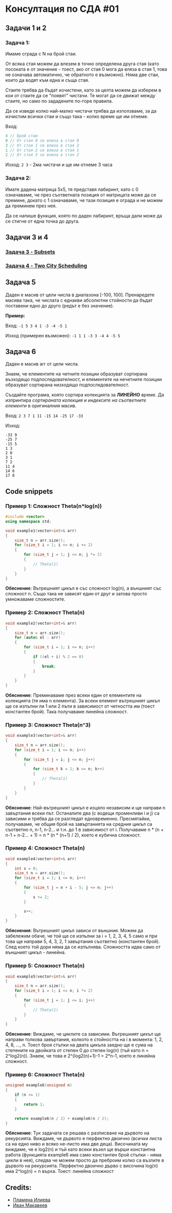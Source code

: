 # Консултация по СДА #01
## Задачи 1 и 2
### Задача 1:
Имаме сграда с N на брой стаи. 

От всяка стая можем да влезем в точно определена друга стая (като посоката е от значение - тоест, ако от стая 0 мога да вляза в стая 1, това не означава автоматично, че обратното е възможно). Няма две стаи, които да водят към една и съща стая. 

Стаите трябва да бъдат изчистени, като за целта можем да изберем в кои от стаите да се “появят” чистачи. Те могат да се движат между стаите, но само по зададените по-горе правила. 

Да се изведе колко най-малко чистачи трябва да използваме, за да изчистим всички стаи и също така - колко време ще им отнеме.

Вход:
```c++
4 // Брой стаи
0 // От стая 0 се влиза в стая 0 
3 // От стая 1 се влиза в стая 3
1 // От стая 2 се влиза в стая 1
2 // От стая 3 се влиза в стая 2
```

Изход:
`2 3` - 2ма чистачи и ще им отнеме 3 часа

### Задача 2:
Имате дадена матрица 5x5, тя представя лабиринт, като с 0 означаваме, че през съответната позиция от матрицата може да се премине, докато с 1 означаваме, че тази позиция е ограда и не можем да преминем през нея. 

Да се напише функция, която по даден лабиринт, връща дали може да се стигне от една точка до друга.


## Задачи 3 и 4
### [Задача 3 - Subsets](https://leetcode.com/problems/subsets/description/)

### [Задача 4 - Two City Scheduling](https://leetcode.com/problems/two-city-scheduling/description/)

## Задача 5
Даден е масив от цели числа в диапазона [-100, 100]. Пренаредете масива така, че числата с еднакви абсолютни стойности да бъдат поставени едно до друго (редът е без значение).

**Пример:**

Вход: `-1 5 3 4 1 -3 -4 -5 1`

Изход (примерен възможен): `-1 1 1 -3 3 -4 4 -5 5`

## Задача 6
Даден е масив arr от цели числа.

Знаем, че елементите на четните позиции образуват сортирана възходящо подпоследователност, и елементите на нечетните позиции образуват сортирана низходящо подпоследователност. 

Създайте програма, която сортира колекцията за **ЛИНЕЙНО** време. Да изпринтира _сортираната колекция и индексите на съответните елементи_ в оригиналния масив.

Вход: `2 3 7 1 11 -15 14 -25 17 -33`

Изход: 
```
-33 9
-25 7
-15 5
1 3
2 0
3 1
7 2
11 4
14 6
17 8
```

## Code snippets

### Пример 1: Сложност Theta(n*log(n))
```c++
#include <vector>
using namespace std;

void example1(vector<int>& arr)
{
	size_t n = arr.size();
	for (size_t i = 1; i <= n; i += 2)
	{
		for (size_t j = 1; j <= n; j *= 2)
		{
			// Theta(1)
		}
	}
}
```
**Обяснение**: Вътрешният цикъл е със сложност log(n), а външният със сложност n. Също така не зависят един от друг и затова просто умножаваме сложностите.

### Пример 2: Сложност Theta(n)
```c++
void example2(vector<int>& arr)
{
	size_t n = arr.size();
	for (auto& el : arr)
	{
		for (size_t i = 1; i <= n; i++)
		{
			if ((el + i) % 2 == 0)
			{
				break;
			}
		}
	}
}
```
**Обяснение**: Преминаваме през всеки един от елементите на колекцията (тя има n елемента). За всеки елемент вътрешният цикъл ще се изпълни ли 1 или 2 пъти в зависимост от четността им (тоест константен брой). Така получаваме линейна сложност.

### Пример 3: Сложност Theta(n^3)
```c++
void example3(vector<int>& arr)
{
	size_t n = arr.size();
	for (size_t i = 1; i <= n; i++)
	{
		for (size_t j = i; j <= n; j++)
		{
			for (size_t k = 1; k <= n; k++)
			{
				// Theta(1)
			}
		}
	}
}
```
**Обяснение**: Най-вътрешният цикъл е изцяло независим и ще направи n завъртания всеки път. Останалите два (с водещи променливи i и j) са зависими и трябва да се разгледат едновременно. Пресмятайки, получаваме, че общия брой на завъртанията на средния цикъл са съответно n, n-1, n-2... и т.н. до 1 в зависимост от i. Получаваме n * (n + n-1 + n-2... + 1) = n * (n * (n+1) / 2), което е кубична сложност.

### Пример 4: Сложност Theta(n)
```c++
void example4(vector<int>& arr)
{
	int s = 0;
	size_t n = arr.size();
	for (size_t i = 1; i <= n; i++)
	{
		for (size_t j = n + i - 5; j <= n; j++)
		{
			s += 2;
		}

		s++;
	}
}
```
**Обяснения**: Вътрешният цикъл зависи от външния. Можем да забележим обаче, че той ще се изпълни за i = 1, 2, 3, 4, 5 само и при това ще направи 5, 4, 3, 2, 1 завъртания съответно (константен брой). След което той дори няма да се изпълнява. Сложността идва само от външният цикъл - линейна.

### Пример 5: Сложност Theta(n)
```c++
void example5(vector<int>& arr)
{
	size_t n = arr.size();
	for (size_t i = 1; i <= n; i *= 2)
	{
		for (size_t j = 1; j <= i; j++)
		{
			// Theta(1)
		}
	}
}
```
**Обяснение**: Виждаме, че циклите са зависими. Вътрешният цикъл ще направи толкова завъртания, колкото е стойността на i в момента: 1, 2, 4, 8, ..., n. Тоест броя стъпки на двата цикъла заедно ще е сума на степените на двойката от степен 0 до степен log(n) (тъй като n = 2^log2(n)). Знаем, че това е 2^(log2(n)+1)-1 = 2*n-1, което е линейна сложност. 

### Пример 6: Сложност Theta(n)
```c++
unsigned example6(unsigned n)
{
	if (n <= 1)
	{
		return 1;
	}

	return example6(n / 2) + example6(n / 2);
}
```
**Обяснение**: Тук задачата се решава с разписване на дървото на рекурсията. Виждаме, че дървото е перфектно двоично (всички листа са на едно ниво и всяко не-листо има две деца). Височината му виждаме, че е log2(n) и тъй като всеки възел ще върши константна работа (функцията example6 има само константен брой стъпки - няма цикли в нея), следва че можем просто да преброим колко са възлите в дървото на рекурсията. Перфектно двоично дърво с височина log(n) има 2^log(n) = n върха. Тоест: линейна сложност 

## Credits:
- [Пламена Илиева](https://github.com/plamena-ilieva/)
- [Иван Макавеев](https://github.com/IvanMakaveev)

